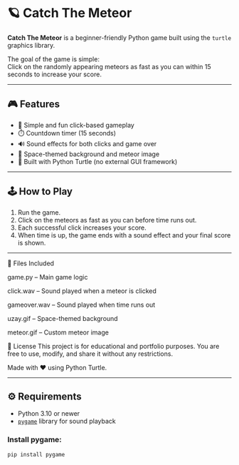 # 🪐 Catch The Meteor

**Catch The Meteor** is a beginner-friendly Python game built using the `turtle` graphics library.

The goal of the game is simple:  
Click on the randomly appearing meteors as fast as you can within 15 seconds to increase your score.

---

## 🎮 Features

- 🎯 Simple and fun click-based gameplay  
- ⏱️ Countdown timer (15 seconds)  
- 🔊 Sound effects for both clicks and game over  
- 🌌 Space-themed background and meteor image  
- 🐢 Built with Python Turtle (no external GUI framework)

---

## 🕹️ How to Play

1. Run the game.
2. Click on the meteors as fast as you can before time runs out.
3. Each successful click increases your score.
4. When time is up, the game ends with a sound effect and your final score is shown.

---

📁 Files Included

game.py – Main game logic

click.wav – Sound played when a meteor is clicked

gameover.wav – Sound played when time runs out

uzay.gif – Space-themed background

meteor.gif – Custom meteor image


📜 License
This project is for educational and portfolio purposes.
You are free to use, modify, and share it without any restrictions.


Made with ❤️ using Python Turtle.

---

## ⚙️ Requirements

- Python 3.10 or newer  
- [`pygame`](https://pypi.org/project/pygame/) library for sound playback

### Install pygame:

```bash
pip install pygame
